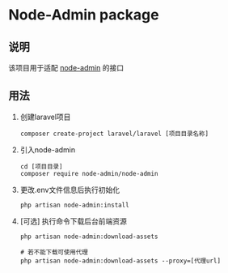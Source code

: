 # Node-Admin package

## 说明

该项目用于适配 [node-admin](https://github.com/node-grow/node-admin-front) 的接口

## 用法

1. 创建laravel项目
    ```shell
    composer create-project laravel/laravel [项目目录名称]
    ```

2. 引入node-admin

    ```shell
    cd [项目目录]
    composer require node-admin/node-admin
    ```

3. 更改.env文件信息后执行初始化
    ```shell
    php artisan node-admin:install
    ``` 

4. [可选] 执行命令下载后台前端资源

    ```shell
    php artisan node-admin:download-assets
    
    # 若不能下载可使用代理
    php artisan node-admin:download-assets --proxy=[代理url] 
    ```
